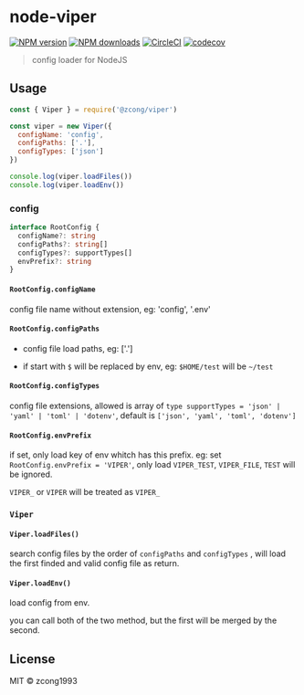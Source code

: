 # node-viper

[![NPM version](https://img.shields.io/npm/v/@zcong/viper.svg?style=flat)](https://npmjs.com/package/@zcong/viper) [![NPM downloads](https://img.shields.io/npm/dm/@zcong/viper.svg?style=flat)](https://npmjs.com/package/@zcong/viper) [![CircleCI](https://circleci.com/gh/zcong1993/node-viper/tree/master.svg?style=shield)](https://circleci.com/gh/zcong1993/node-viper/tree/master) [![codecov](https://codecov.io/gh/zcong1993/node-viper/branch/master/graph/badge.svg)](https://codecov.io/gh/zcong1993/node-viper)

> config loader for NodeJS

## Usage

```js
const { Viper } = require('@zcong/viper')

const viper = new Viper({
  configName: 'config',
  configPaths: ['.'],
  configTypes: ['json']
})

console.log(viper.loadFiles())
console.log(viper.loadEnv())
```

### config
```ts
interface RootConfig {
  configName?: string
  configPaths?: string[]
  configTypes?: supportTypes[]
  envPrefix?: string
}
```

#### `RootConfig.configName`
config file name without extension, eg: 'config', '.env'
#### `RootConfig.configPaths`
- config file load paths, eg: ['.']

- if start with `$` will be replaced by env, eg: `$HOME/test` will be `~/test`
#### `RootConfig.configTypes`
config file extensions, allowed is array of `type supportTypes = 'json' | 'yaml' | 'toml' | 'dotenv'`, default is `['json', 'yaml', 'toml', 'dotenv']`
#### `RootConfig.envPrefix`
if set, only load key of env whitch has this prefix. eg: set `RootConfig.envPrefix = 'VIPER'`, only load `VIPER_TEST`, `VIPER_FILE`, `TEST` will be ignored.

`VIPER_` or `VIPER` will be treated as `VIPER_`

### `Viper`

#### `Viper.loadFiles()`
search config files by the order of `configPaths` and `configTypes` , will load the first finded and valid config file as return.

#### `Viper.loadEnv()`
load config from env.

you can call both of the two method, but the first will be merged by the second.

## License

MIT &copy; zcong1993
